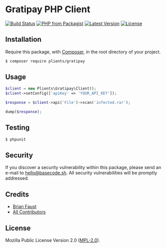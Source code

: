 # Gratipay PHP Client

[![Build Status](https://img.shields.io/travis/plients/Gratipay-PHP-Client/master.svg?style=flat-square)](https://travis-ci.org/plients/Gratipay-PHP-Client)
[![PHP from Packagist](https://img.shields.io/packagist/php-v/plients/gratipay.svg?style=flat-square)]()
[![Latest Version](https://img.shields.io/github/release/plients/Gratipay-PHP-Client.svg?style=flat-square)](https://github.com/plients/Gratipay-PHP-Client/releases)
[![License](https://img.shields.io/packagist/l/plients/Gratipay-PHP-Client.svg?style=flat-square)](https://packagist.org/packages/plients/Gratipay-PHP-Client)

## Installation

Require this package, with [Composer](https://getcomposer.org/), in the root directory of your project.

```bash
$ composer require plients/gratipay
```

## Usage

```php
$client = new Plients\Gratipay\Client();
$client->setConfig(['apiKey' => 'YOUR_API_KEY']);

$response = $client->api('File')->scan('infected.rar');

dump($response);
```

## Testing

``` bash
$ phpunit
```

## Security

If you discover a security vulnerability within this package, please send an e-mail to hello@basecode.sh. All security vulnerabilities will be promptly addressed.

## Credits

- [Brian Faust](https://github.com/faustbrian)
- [All Contributors](../../contributors)

## License

Mozilla Public License Version 2.0 ([MPL-2.0](./LICENSE)).
